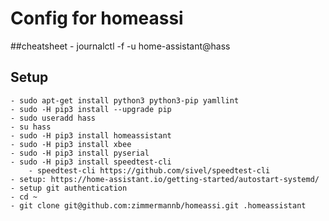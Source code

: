 # Config for homeassi

##cheatsheet
	- journalctl -f -u home-assistant@hass

## Setup

	- sudo apt-get install python3 python3-pip yamllint
	- sudo -H pip3 install --upgrade pip
	- sudo useradd hass
	- su hass
	- sudo -H pip3 install homeassistant
	- sudo -H pip3 install xbee
	- sudo -H pip3 install pyserial
	- sudo -H pip3 install speedtest-cli
		- speedtest-cli https://github.com/sivel/speedtest-cli
	- setup: https://home-assistant.io/getting-started/autostart-systemd/
	- setup git authentication
	- cd ~
	- git clone git@github.com:zimmermannb/homeassi.git .homeassistant
	

